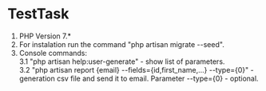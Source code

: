 # TestTask

1. PHP Version 7.*
2. For instalation run the command "php artisan migrate --seed".
3. Console commands: <br>
  3.1 "php artisan help:user-generate" - show list of parameters. <br>
  3.2 "php artisan report {email} --fields={id,first_name,...} --type={0}" - generation csv file and send it to email.
      Parameter --type={0} - optional. <br>
